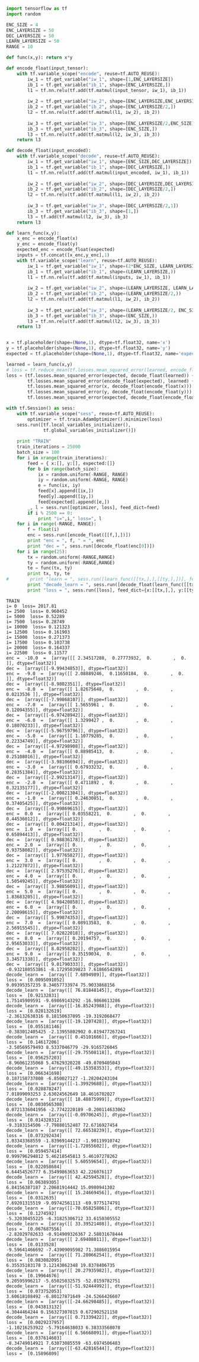 

```python
import tensorflow as tf 
import random 

ENC_SIZE = 4
ENC_LAYERSIZE = 50
DEC_LAYERSIZE = 50
LEARN_LAYERSIZE = 50
RANGE = 10

def func(x,y): return x*y

def encode_float(input_tensor):
    with tf.variable_scope("encode", reuse=tf.AUTO_REUSE):
        iw_1 = tf.get_variable("iw_1", shape=[1,ENC_LAYERSIZE])
        ib_1 = tf.get_variable("ib_1", shape=[ENC_LAYERSIZE,])
        l1 = tf.nn.relu(tf.add(tf.matmul(input_tensor, iw_1), ib_1))
        
        iw_2 = tf.get_variable("iw_2", shape=[ENC_LAYERSIZE,ENC_LAYERSIZE/2])
        ib_2 = tf.get_variable("ib_2", shape=[ENC_LAYERSIZE/2,])
        l2 = tf.nn.relu(tf.add(tf.matmul(l1, iw_2), ib_2))
        
        iw_3 = tf.get_variable("iw_3", shape=[ENC_LAYERSIZE/2,ENC_SIZE])
        ib_3 = tf.get_variable("ib_3", shape=[ENC_SIZE,])
        l3 = tf.nn.relu(tf.add(tf.matmul(l2, iw_3), ib_3))
    return l3

def decode_float(input_encoded):
    with tf.variable_scope("decode", reuse=tf.AUTO_REUSE):
        iw_1 = tf.get_variable("iw_1", shape=[ENC_SIZE,DEC_LAYERSIZE])
        ib_1 = tf.get_variable("ib_1", shape=[DEC_LAYERSIZE,])
        l1 = tf.nn.relu(tf.add(tf.matmul(input_encoded, iw_1), ib_1))
        
        iw_2 = tf.get_variable("iw_2", shape=[DEC_LAYERSIZE,DEC_LAYERSIZE/2])
        ib_2 = tf.get_variable("ib_2", shape=[DEC_LAYERSIZE/2,])
        l2 = tf.nn.relu(tf.add(tf.matmul(l1, iw_2), ib_2))
        
        iw_3 = tf.get_variable("iw_3", shape=[DEC_LAYERSIZE/2,1])
        ib_3 = tf.get_variable("ib_3", shape=[1,])
        l3 = tf.add(tf.matmul(l2, iw_3), ib_3)
    return l3 

def learn_func(x,y):
    x_enc = encode_float(x)
    y_enc = encode_float(y)
    expected_enc = encode_float(expected)
    inputs = tf.concat([x_enc,y_enc],1)
    with tf.variable_scope("learn", reuse=tf.AUTO_REUSE):
        iw_1 = tf.get_variable("iw_1", shape=(2*ENC_SIZE, LEARN_LAYERSIZE))
        ib_1 = tf.get_variable("ib_1", shape=(LEARN_LAYERSIZE,))
        l1 = tf.nn.relu(tf.add(tf.matmul(inputs, iw_1), ib_1))
        
        iw_2 = tf.get_variable("iw_2", shape=(LEARN_LAYERSIZE, LEARN_LAYERSIZE/2))
        ib_2 = tf.get_variable("ib_2", shape=(LEARN_LAYERSIZE/2,))
        l2 = tf.nn.relu(tf.add(tf.matmul(l1, iw_2), ib_2))
        
        iw_3 = tf.get_variable("iw_3", shape=(LEARN_LAYERSIZE/2, ENC_SIZE))
        ib_3 = tf.get_variable("ib_3", shape=(ENC_SIZE,))
        l3 = tf.nn.relu(tf.add(tf.matmul(l2, iw_3), ib_3))
    return l3 


x = tf.placeholder(shape=(None,1), dtype=tf.float32, name='x')
y = tf.placeholder(shape=(None,1), dtype=tf.float32, name='y')
expected = tf.placeholder(shape=(None,1), dtype=tf.float32, name='expected')

learned = learn_func(x,y)
# loss = tf.reduce_mean(tf.losses.mean_squared_error(learned, encode_float(expected)) ) + tf.reduce_mean(tf.losses.mean_squared_error(expected, decode_float(learned)))
loss = (tf.losses.mean_squared_error(expected, decode_float(learned)) + 
        tf.losses.mean_squared_error(encode_float(expected), learned) + 
        tf.losses.mean_squared_error(x, decode_float(encode_float(x)))  + 
        tf.losses.mean_squared_error(y, decode_float(encode_float(y))) +
        tf.losses.mean_squared_error(expected, decode_float(encode_float(expected))))

with tf.Session() as sess: 
    with tf.variable_scope("sess", reuse=tf.AUTO_REUSE):
        optimizer = tf.train.AdamOptimizer().minimize(loss)
    sess.run([tf.local_variables_initializer(), 
              tf.global_variables_initializer()])
    
    print "TRAIN"
    train_iterations = 25000
    batch_size = 100 
    for i in xrange(train_iterations):
        feed = { x:[], y:[], expected:[]}
        for b in range(batch_size):
            ix = random.uniform(-RANGE, RANGE)
            iy = random.uniform(-RANGE, RANGE)
            e = func(ix, iy)
            feed[x].append([ix,])
            feed[y].append([iy,])
            feed[expected].append([e,])
        _, l = sess.run([optimizer, loss], feed_dict=feed)
        if i % 2500 == 0:
            print "i=",i," loss=", l
    for i in range(-RANGE, RANGE):
        f = float(i)
        enc = sess.run([encode_float([[f,],])])
        print "enc = ", f, " = ", enc
        print "dec = ", sess.run([decode_float(enc[0])])
    for i in range(25):
        tx = random.uniform(-RANGE,RANGE)
        ty = random.uniform(-RANGE,RANGE) 
        te = func(tx, ty) 
        print tx, ty, te 
#        print "learn = ", sess.run([learn_func([[tx,],],[[ty,],])], feed_dict={x:[[tx,],], y:[[ty,],], expected:[[te,],]})
        print "decode_learn = ", sess.run([decode_float(learn_func([[tx,],],[[ty,],]))], feed_dict={x:[[tx,],], y:[[ty,],], expected:[[te,],]})
        print "loss = ", sess.run([loss], feed_dict={x:[[tx,],], y:[[ty,],], expected:[[te,],]})

```

    TRAIN
    i= 0  loss= 2017.81
    i= 2500  loss= 0.960452
    i= 5000  loss= 0.52289
    i= 7500  loss= 0.28749
    i= 10000  loss= 0.121323
    i= 12500  loss= 0.161903
    i= 15000  loss= 0.271373
    i= 17500  loss= 0.103738
    i= 20000  loss= 0.164337
    i= 22500  loss= 0.11577
    enc =  -10.0  =  [array([[ 2.34517288,  0.27773932,  0.        ,  0.        ]], dtype=float32)]
    dec =  [array([[-9.99434853]], dtype=float32)]
    enc =  -9.0  =  [array([[ 2.08889246,  0.11650184,  0.        ,  0.        ]], dtype=float32)]
    dec =  [array([[-8.9802351]], dtype=float32)]
    enc =  -8.0  =  [array([[ 1.82675648,  0.        ,  0.        ,  0.0213536 ]], dtype=float32)]
    dec =  [array([[-7.99868107]], dtype=float32)]
    enc =  -7.0  =  [array([[ 1.5655961 ,  0.        ,  0.        ,  0.12094355]], dtype=float32)]
    dec =  [array([[-6.97428942]], dtype=float32)]
    enc =  -6.0  =  [array([[ 1.3299427 ,  0.        ,  0.        ,  0.18070233]], dtype=float32)]
    dec =  [array([[-5.96759796]], dtype=float32)]
    enc =  -5.0  =  [array([[ 1.10779285,  0.        ,  0.        ,  0.22334749]], dtype=float32)]
    dec =  [array([[-4.97298908]], dtype=float32)]
    enc =  -4.0  =  [array([[ 0.88985413,  0.        ,  0.        ,  0.25108016]], dtype=float32)]
    dec =  [array([[-3.98106694]], dtype=float32)]
    enc =  -3.0  =  [array([[ 0.67933232,  0.        ,  0.        ,  0.28351384]], dtype=float32)]
    dec =  [array([[-2.99213147]], dtype=float32)]
    enc =  -2.0  =  [array([[ 0.4711892 ,  0.        ,  0.        ,  0.32135177]], dtype=float32)]
    dec =  [array([[-2.00821304]], dtype=float32)]
    enc =  -1.0  =  [array([[ 0.24630851,  0.        ,  0.        ,  0.37405425]], dtype=float32)]
    dec =  [array([[-0.99869615]], dtype=float32)]
    enc =  0.0  =  [array([[ 0.03558221,  0.        ,  0.        ,  0.44536012]], dtype=float32)]
    dec =  [array([[ 0.00421314]], dtype=float32)]
    enc =  1.0  =  [array([[ 0.        ,  0.        ,  0.        ,  0.65894413]], dtype=float32)]
    dec =  [array([[ 0.98836178]], dtype=float32)]
    enc =  2.0  =  [array([[ 0.        ,  0.        ,  0.        ,  0.93758082]], dtype=float32)]
    dec =  [array([[ 1.97765827]], dtype=float32)]
    enc =  3.0  =  [array([[ 0.        ,  0.        ,  0.        ,  1.21227872]], dtype=float32)]
    dec =  [array([[ 2.97535276]], dtype=float32)]
    enc =  4.0  =  [array([[ 0.        ,  0.        ,  0.        ,  1.50549245]], dtype=float32)]
    dec =  [array([[ 3.98856091]], dtype=float32)]
    enc =  5.0  =  [array([[ 0.        ,  0.        ,  0.        ,  1.83683205]], dtype=float32)]
    dec =  [array([[ 4.98420858]], dtype=float32)]
    enc =  6.0  =  [array([[ 0.        ,  0.        ,  0.        ,  2.20098615]], dtype=float32)]
    dec =  [array([[ 5.99874353]], dtype=float32)]
    enc =  7.0  =  [array([[ 0.08913583,  0.        ,  0.        ,  2.56915545]], dtype=float32)]
    dec =  [array([[ 7.02822018]], dtype=float32)]
    enc =  8.0  =  [array([[ 0.20194757,  0.        ,  0.        ,  2.95653033]], dtype=float32)]
    dec =  [array([[ 8.02958202]], dtype=float32)]
    enc =  9.0  =  [array([[ 0.35159034,  0.        ,  0.        ,  3.34571338]], dtype=float32)]
    dec =  [array([[ 9.01790333]], dtype=float32)]
    -0.932180553861 -8.17295039823 7.61866542891
    decode_learn =  [array([[ 7.6894989]], dtype=float32)]
    loss =  [0.0095091052]
    9.09395357235 8.34657733974 75.9033868156
    decode_learn =  [array([[ 76.81848145]], dtype=float32)]
    loss =  [0.92132831]
    1.75145909591 -9.69869143292 -16.9868613286
    decode_learn =  [array([[-16.85243988]], dtype=float32)]
    loss =  [0.028132619]
    -2.36132638316 8.18150637095 -19.3192068477
    decode_learn =  [array([[-19.1207428]], dtype=float32)]
    loss =  [0.055181146]
    -0.383012405425 -2.13955802902 0.819477267241
    decode_learn =  [array([[ 0.45101666]], dtype=float32)]
    loss =  [0.14617206]
    -3.50569579493 8.5337046779 -29.9165726045
    decode_learn =  [array([[-29.75508118]], dtype=float32)]
    loss =  [0.056257203]
    -8.96061235068 5.47629320228 -49.0709405043
    decode_learn =  [array([[-49.15358353]], dtype=float32)]
    loss =  [0.066341698]
    0.187158737808 -6.850027127 -1.28204243104
    decode_learn =  [array([[-1.39929688]], dtype=float32)]
    loss =  [0.028878247]
    7.01899093253 2.63024562649 18.4616702027
    decode_learn =  [array([[ 18.48875999]], dtype=float32)]
    loss =  [0.0030565308]
    0.0721336041956 -2.7742220189 -0.200114633062
    decode_learn =  [array([[-0.09706245]], dtype=float32)]
    loss =  [0.014328312]
    -9.3183154506 -7.79880152487 72.6716927454
    decode_learn =  [array([[ 72.66538239]], dtype=float32)]
    loss =  [0.073292434]
    1.03343368559 -1.83969144217 -1.90119910742
    decode_learn =  [array([[-1.72055602]], dtype=float32)]
    loss =  [0.059457414]
    0.999796294812 5.46218545813 5.46107278262
    decode_learn =  [array([[ 5.60559654]], dtype=float32)]
    loss =  [0.022058684]
    6.64454526777 6.35499863653 42.226076117
    decode_learn =  [array([[ 42.42594528]], dtype=float32)]
    loss =  [0.06389305]
    6.84156387187 2.20681914442 15.0980941302
    decode_learn =  [array([[ 15.24669456]], dtype=float32)]
    loss =  [0.0312635]
    7.69201315519 -9.09742561113 -69.9775174791
    decode_learn =  [array([[-70.05825806]], dtype=float32)]
    loss =  [0.1274592]
    -5.32030455225 -6.31825306712 33.6150305552
    decode_learn =  [array([[ 33.39521408]], dtype=float32)]
    loss =  [0.067687556]
    -2.82029782633 -0.914909326367 2.58031678444
    decode_learn =  [array([[ 2.69408011]], dtype=float32)]
    loss =  [0.0133528]
    -9.59641466692 -7.43909095982 71.3886015954
    decode_learn =  [array([[ 71.28066254]], dtype=float32)]
    loss =  [0.083082095]
    6.35535183178 3.12143862348 19.8378406735
    decode_learn =  [array([[ 20.27935982]], dtype=float32)]
    loss =  [0.19964676]
    9.20595996217 -5.65025032575 -52.0159782751
    decode_learn =  [array([[-51.92444992]], dtype=float32)]
    loss =  [0.073752053]
    3.60618108492 -6.80127871649 -24.5266426607
    decode_learn =  [array([[-24.66298485]], dtype=float32)]
    loss =  [0.043813132]
    4.3044464244 0.156327307815 0.672902521158
    decode_learn =  [array([[ 0.71339422]], dtype=float32)]
    loss =  [0.0029237957]
    -1.10216253922 -5.79164638033 6.38333568078
    decode_learn =  [array([[ 6.56668091]], dtype=float32)]
    loss =  [0.037614603]
    -8.34749014921 7.63073085559 -63.6974506483
    decode_learn =  [array([[-63.42816544]], dtype=float32)]
    loss =  [0.15896809]



```python

```


```python

```
